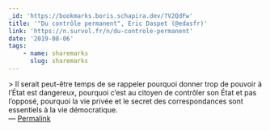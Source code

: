 ```yaml
---
_id: 'https://bookmarks.boris.schapira.dev/?V2QdFw'
title: '"Du contrôle permanent", Eric Daspet (@edasfr)'
link: 'https://n.survol.fr/n/du-controle-permanent'
date: '2019-08-06'
tags:
    - name: sharemarks
      slug: sharemarks
---
```


&gt; Il serait peut-être temps de se rappeler pourquoi donner trop de pouvoir à
l’État est dangereux, pourquoi c’est au citoyen de contrôler son État et pas
l’opposé, pourquoi la vie privée et le secret des correspondances sont
essentiels à la vie démocratique. <br>&#8212;
<a href="https://bookmarks.boris.schapira.dev/?V2QdFw" title="Permalink">Permalink</a>
